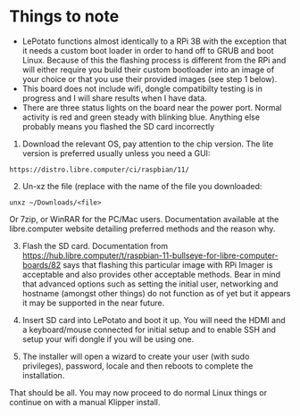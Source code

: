 # Things to note

- LePotato functions almost identically to a RPi 3B with the exception that it needs a custom boot loader in order to hand off to GRUB and boot Linux. Because of this the flashing process is different from the RPi and will either require you build their custom bootloader into an image of your choice or that you use their provided images (see step 1 below).
- This board does not include wifi, dongle compatibilty testing is in progress and I will share results when I have data.
- There are three status lights on the board near the power port. Normal activity is red and green steady with blinking blue. Anything else probably means you flashed the SD card incorrectly

1) Download the relevant OS, pay attention to the chip version. The lite version is preferred usually unless you need a GUI:

```
https://distro.libre.computer/ci/raspbian/11/
```

2) Un-xz the file (replace <file> with the name of the file you downloaded:

```
unxz ~/Downloads/<file>
```

Or 7zip, or WinRAR for the PC/Mac users. Documentation available at the libre.computer website detailing preferred methods and the reason why.

3) Flash the SD card. Documentation from https://hub.libre.computer/t/raspbian-11-bullseye-for-libre-computer-boards/82 says that flashing this particular image with RPi Imager is acceptable and also provides other acceptable methods. Bear in mind that advanced options such as setting the initial user, networking and hostname (amongst other things) do not function as of yet but it appears it may be supported in the near future.

4) Insert SD card into LePotato and boot it up. You will need the HDMI and a keyboard/mouse connected for initial setup and to enable SSH and setup your wifi dongle if you will be using one.

5) The installer will open a wizard to create your user (with sudo privileges), password, locale and then reboots to complete the installation.
  
That should be all. You may now proceed to do normal Linux things or continue on with a manual Klipper install.
